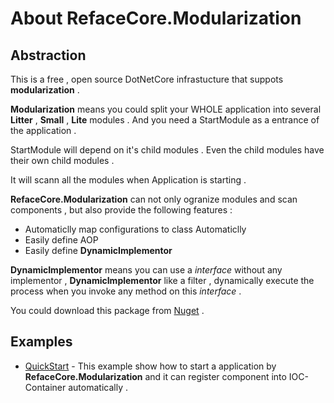 # About RefaceCore.Modularization


## Abstraction

This is a free , open source DotNetCore infrastucture that suppots **modularization** .

**Modularization** means you could split your WHOLE application into several **Litter** , **Small** , **Lite** modules . And you need a StartModule as a entrance of the application . 

StartModule will depend on it's child modules .
Even the child modules have their own child modules .

It will scann all the modules when Application is starting .

**RefaceCore.Modularization** can not only ogranize modules and scan components , but also provide the following features :
* Automaticlly map configurations to class Automaticlly
* Easily define AOP
* Easily define **DynamicImplementor**

**DynamicImplementor** means you can use a *interface* without any implementor , **DynamicImplementor** like a filter , dynamically execute the process when you invoke any method on this *interface* .

You could download this package from [Nuget](https://www.nuget.org/packages/RefaceCore.Modularization/) .

## Examples

* [QuickStart](https://github.com/ShimizuShiori/RefaceCore.Modularization/tree/main/Examples/01%20-%20QuickStarter) - This example show how to start a application by **RefaceCore.Modularization** and it can register component into IOC-Container automatically . 
